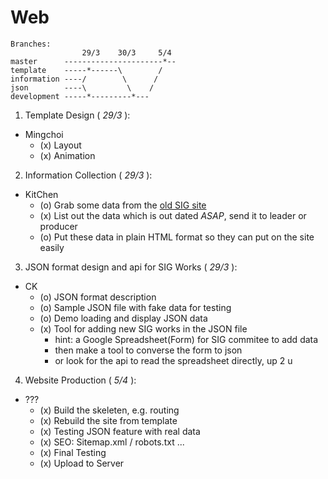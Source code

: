 # Web

```
Branches:
                29/3    30/3     5/4
master      ----------------------*--
template    -----*------\        /
information ----/        \      /
json        ----\         \    /
development -----*---------*---
```


1. Template Design ( *29/3* ): 
  - Mingchoi
    - (x) Layout
    - (x) Animation

2. Information Collection ( *29/3* ):
  - KitChen
    - (o) Grab some data from the [old SIG site](http://playfulmedia.hk)
    - (x) List out the data which is out dated *ASAP*, send it to leader or producer
    - (o) Put these data in plain HTML format so they can put on the site easily

3. JSON format design and api for SIG Works ( *29/3* ):
  - CK
    - (o) JSON format description
    - (o) Sample JSON file with fake data for testing
    - (o) Demo loading and display JSON data
    - (x) Tool for adding new SIG works in the JSON file
      - hint: a Google Spreadsheet(Form) for SIG commitee to add data
      - then make a tool to converse the form to json
      - or look for the api to read the spreadsheet directly, up 2 u

4. Website Production ( *5/4* ): 
  - ???
    - (x) Build the skeleten, e.g. routing
    - (x) Rebuild the site from template
    - (x) Testing JSON feature with real data 
    - (x) SEO: Sitemap.xml / robots.txt ...
    - (x) Final Testing
    - (x) Upload to Server
